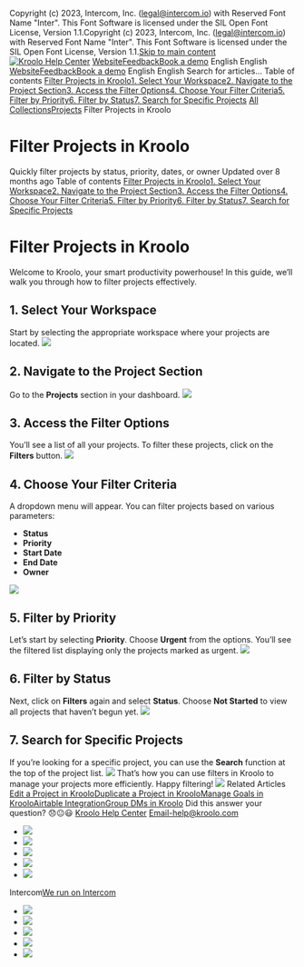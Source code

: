 Copyright (c) 2023, Intercom, Inc. (legal@intercom.io) with Reserved Font Name "Inter". This Font Software is licensed under the SIL Open Font License, Version 1.1.Copyright (c) 2023, Intercom, Inc. (legal@intercom.io) with Reserved Font Name "Inter". This Font Software is licensed under the SIL Open Font License, Version 1.1.[Skip to main content](https://help.kroolo.com/en/articles/9909209-filter-projects-in-kroolo#main-content)
[![Kroolo Help Center](https://downloads.intercomcdn.com/i/o/h4qkzypg/611116/ee699fbf23fef0f6d8d4f666d84c/37cdcedd14003d8fdcfdeda0a05c09cb)](https://help.kroolo.com/en/)
[Website](https://kroolo.com/)[Feedback](https://kroolo.featurebase.app/)[Book a demo](https://kroolo.com/book-demo)
English
English
[Website](https://kroolo.com/)[Feedback](https://kroolo.featurebase.app/)[Book a demo](https://kroolo.com/book-demo)
English
English
Search for articles...
Table of contents
[Filter Projects in Kroolo](https://help.kroolo.com/en/articles/9909209-filter-projects-in-kroolo#h_51da457aa4)[1. Select Your Workspace](https://help.kroolo.com/en/articles/9909209-filter-projects-in-kroolo#h_305c79ae07)[2. Navigate to the Project Section](https://help.kroolo.com/en/articles/9909209-filter-projects-in-kroolo#h_9cc5c3c576)[3. Access the Filter Options](https://help.kroolo.com/en/articles/9909209-filter-projects-in-kroolo#h_783ba70e13)[4. Choose Your Filter Criteria](https://help.kroolo.com/en/articles/9909209-filter-projects-in-kroolo#h_2f6085ee0e)[5. Filter by Priority](https://help.kroolo.com/en/articles/9909209-filter-projects-in-kroolo#h_fef5225175)[6. Filter by Status](https://help.kroolo.com/en/articles/9909209-filter-projects-in-kroolo#h_89fc2c8ec9)[7. Search for Specific Projects](https://help.kroolo.com/en/articles/9909209-filter-projects-in-kroolo#h_1d0c7bc3de)
[All Collections](https://help.kroolo.com/en/)[Projects](https://help.kroolo.com/en/collections/9118210-projects)
Filter Projects in Kroolo
# Filter Projects in Kroolo
Quickly filter projects by status, priority, dates, or owner
Updated over 8 months ago
Table of contents
[Filter Projects in Kroolo](https://help.kroolo.com/en/articles/9909209-filter-projects-in-kroolo#h_51da457aa4)[1. Select Your Workspace](https://help.kroolo.com/en/articles/9909209-filter-projects-in-kroolo#h_305c79ae07)[2. Navigate to the Project Section](https://help.kroolo.com/en/articles/9909209-filter-projects-in-kroolo#h_9cc5c3c576)[3. Access the Filter Options](https://help.kroolo.com/en/articles/9909209-filter-projects-in-kroolo#h_783ba70e13)[4. Choose Your Filter Criteria](https://help.kroolo.com/en/articles/9909209-filter-projects-in-kroolo#h_2f6085ee0e)[5. Filter by Priority](https://help.kroolo.com/en/articles/9909209-filter-projects-in-kroolo#h_fef5225175)[6. Filter by Status](https://help.kroolo.com/en/articles/9909209-filter-projects-in-kroolo#h_89fc2c8ec9)[7. Search for Specific Projects](https://help.kroolo.com/en/articles/9909209-filter-projects-in-kroolo#h_1d0c7bc3de)
# Filter Projects in Kroolo
Welcome to Kroolo, your smart productivity powerhouse! In this guide, we’ll walk you through how to filter projects effectively.
## 1. Select Your Workspace
Start by selecting the appropriate workspace where your projects are located.
[![](https://downloads.intercomcdn.com/i/o/1189245131/0889c992eadb9dfebf0e1e15/f4ece4ce-18cc-420f-ba3e-f2b32ef36200.gif?expires=1747842300&signature=dbd8bbfc5b3dfd77e1006dbf3d6561d7dd5008497e921ee935172c3e2a00b281&req=dSEvH8t6mIBcWPMW1HO4zfk%2FuzLn4aJRA3vI9BOBjlYn1mG1MJDWtneztTji%0APzlHHwz%2BOBfeYwr1Yhw%3D%0A)](https://downloads.intercomcdn.com/i/o/1189245131/0889c992eadb9dfebf0e1e15/f4ece4ce-18cc-420f-ba3e-f2b32ef36200.gif?expires=1747842300&signature=dbd8bbfc5b3dfd77e1006dbf3d6561d7dd5008497e921ee935172c3e2a00b281&req=dSEvH8t6mIBcWPMW1HO4zfk%2FuzLn4aJRA3vI9BOBjlYn1mG1MJDWtneztTji%0APzlHHwz%2BOBfeYwr1Yhw%3D%0A)
## 2. Navigate to the Project Section
Go to the **Projects** section in your dashboard.
[![](https://downloads.intercomcdn.com/i/o/1189245144/710cc1e0a2eca42570485961/3a5b7d75-b3b8-4cb2-a683-c75bd57b6176.gif?expires=1747842300&signature=07ba7c42dc0ba72bdc4d18401e7da50bb0944b061d9366be623e56b494791247&req=dSEvH8t6mIBbXfMW1HO4zVacebXk9%2B6zggqzcaa1tsD3i2pfyUKPJR83lQEL%0Ac%2Fy0C3DI%2BPgv8muM7lE%3D%0A)](https://downloads.intercomcdn.com/i/o/1189245144/710cc1e0a2eca42570485961/3a5b7d75-b3b8-4cb2-a683-c75bd57b6176.gif?expires=1747842300&signature=07ba7c42dc0ba72bdc4d18401e7da50bb0944b061d9366be623e56b494791247&req=dSEvH8t6mIBbXfMW1HO4zVacebXk9%2B6zggqzcaa1tsD3i2pfyUKPJR83lQEL%0Ac%2Fy0C3DI%2BPgv8muM7lE%3D%0A)
## 3. Access the Filter Options
You’ll see a list of all your projects. To filter these projects, click on the **Filters** button.
[![](https://downloads.intercomcdn.com/i/o/1189245143/101e30e20b26a6cc66fa5c44/2985e315-af2b-4b71-a9a3-9776231c67f4.gif?expires=1747842300&signature=47f3c23bef989fc4dcae031b22ca21bdf9e7859e563abb0c876639f90da1eb91&req=dSEvH8t6mIBbWvMW1HO4zR9XdGAhvL4H7Ex%2ByX3QUfD7FlILVlK8af1gNYra%0ARiiOPsDRQjK7SwUIu44%3D%0A)](https://downloads.intercomcdn.com/i/o/1189245143/101e30e20b26a6cc66fa5c44/2985e315-af2b-4b71-a9a3-9776231c67f4.gif?expires=1747842300&signature=47f3c23bef989fc4dcae031b22ca21bdf9e7859e563abb0c876639f90da1eb91&req=dSEvH8t6mIBbWvMW1HO4zR9XdGAhvL4H7Ex%2ByX3QUfD7FlILVlK8af1gNYra%0ARiiOPsDRQjK7SwUIu44%3D%0A)
## 4. Choose Your Filter Criteria
A dropdown menu will appear. You can filter projects based on various parameters:
  * **Status**
  * **Priority**
  * **Start Date**
  * **End Date**
  * **Owner**


[![](https://kroolo-e0b70269b6e2.intercom-attachments-1.com/i/o/1189247927/64a26453a5abddd141fcf95b/3f8013fb-e6d1-4e2b-9ca9-bb662cd2822e.gif?expires=1747842300&signature=d09af296e8a458029979097a2c3aa9524a6bd44993c43cb50e6e6e99ea985cfc&req=dSEvH8t6mohdXvMW1HO4zR1bYYgJCPv4xDNT7jIxMODfjwz7uhI208BDLGs9%0AFZgKtKxk0nlIo6IhR%2Fc%3D%0A)](https://kroolo-e0b70269b6e2.intercom-attachments-1.com/i/o/1189247927/64a26453a5abddd141fcf95b/3f8013fb-e6d1-4e2b-9ca9-bb662cd2822e.gif?expires=1747842300&signature=d09af296e8a458029979097a2c3aa9524a6bd44993c43cb50e6e6e99ea985cfc&req=dSEvH8t6mohdXvMW1HO4zR1bYYgJCPv4xDNT7jIxMODfjwz7uhI208BDLGs9%0AFZgKtKxk0nlIo6IhR%2Fc%3D%0A)
## 5. Filter by Priority
Let’s start by selecting **Priority**. Choose **Urgent** from the options. You’ll see the filtered list displaying only the projects marked as urgent.
[![](https://downloads.intercomcdn.com/i/o/1189245137/52a5deb365ecaa372b164838/4ba7c310-71dc-468e-883f-cc0a102e60e1.gif?expires=1747842300&signature=dee6934b949d28d8c161ddaad23aaee4a26f995c49a5190c052ddad1626391a3&req=dSEvH8t6mIBcXvMW1HO4zd%2B3X1L0fjF5Yttf%2B12acseLdh2dXCojnILvBSAg%0A9piugSTRB6ofKlsu%2BAA%3D%0A)](https://downloads.intercomcdn.com/i/o/1189245137/52a5deb365ecaa372b164838/4ba7c310-71dc-468e-883f-cc0a102e60e1.gif?expires=1747842300&signature=dee6934b949d28d8c161ddaad23aaee4a26f995c49a5190c052ddad1626391a3&req=dSEvH8t6mIBcXvMW1HO4zd%2B3X1L0fjF5Yttf%2B12acseLdh2dXCojnILvBSAg%0A9piugSTRB6ofKlsu%2BAA%3D%0A)
## 6. Filter by Status
Next, click on **Filters** again and select **Status**. Choose **Not Started** to view all projects that haven’t begun yet.
[![](https://downloads.intercomcdn.com/i/o/1189245136/ab1d6117ebef0cafd2644d95/7ff98368-165b-484e-8c08-abdd1849f460.gif?expires=1747842300&signature=21f78b048d3cb9c755fe0cda17d0254dfbdd55a0af8cb1d79d584aa608ab0f93&req=dSEvH8t6mIBcX%2FMW1HO4zb0XKgYNS9fUAl4zaFeAdQ0%2BYFvLkwh%2B%2BKvGytXF%0A5kLPTsCI2yaJP65Vftg%3D%0A)](https://downloads.intercomcdn.com/i/o/1189245136/ab1d6117ebef0cafd2644d95/7ff98368-165b-484e-8c08-abdd1849f460.gif?expires=1747842300&signature=21f78b048d3cb9c755fe0cda17d0254dfbdd55a0af8cb1d79d584aa608ab0f93&req=dSEvH8t6mIBcX%2FMW1HO4zb0XKgYNS9fUAl4zaFeAdQ0%2BYFvLkwh%2B%2BKvGytXF%0A5kLPTsCI2yaJP65Vftg%3D%0A)
## 7. Search for Specific Projects
If you’re looking for a specific project, you can use the **Search** function at the top of the project list.
[![](https://downloads.intercomcdn.com/i/o/1189245139/c7c3522df790d7cc48a1c6e4/dce90875-5f8e-4c87-b553-241d624f790d.gif?expires=1747842300&signature=e0a39d58cc1b26f1ce264ffa698ea3a9b16079f8918e1512a9b7d3418e0237db&req=dSEvH8t6mIBcUPMW1HO4zYU27W1chUViA5mO6qOmzLQNIVLcDRnsxllMbonZ%0AMwTh6yaOv8nRjHeaJ2Q%3D%0A)](https://downloads.intercomcdn.com/i/o/1189245139/c7c3522df790d7cc48a1c6e4/dce90875-5f8e-4c87-b553-241d624f790d.gif?expires=1747842300&signature=e0a39d58cc1b26f1ce264ffa698ea3a9b16079f8918e1512a9b7d3418e0237db&req=dSEvH8t6mIBcUPMW1HO4zYU27W1chUViA5mO6qOmzLQNIVLcDRnsxllMbonZ%0AMwTh6yaOv8nRjHeaJ2Q%3D%0A)
That’s how you can use filters in Kroolo to manage your projects more efficiently. Happy filtering!
[![](https://downloads.intercomcdn.com/i/o/1189243477/bd88d707d4550a49253272bd/cta+2.png?expires=1747842300&signature=a911e0eb2b8281e144c723ca16b6a42e7d140b3b96e98df5c807146632d56d58&req=dSEvH8t6noVYXvMW1HO4zUqJY5msbOONq%2BYcKoPZEtHKNJFSwidAFnJtGMTB%0A6PHUryjDdYT3QPRAFh0%3D%0A)](https://kroolo.com/)
Related Articles
[Edit a Project in Kroolo](https://help.kroolo.com/en/articles/9805666-edit-a-project-in-kroolo)[Duplicate a Project in Kroolo](https://help.kroolo.com/en/articles/9812816-duplicate-a-project-in-kroolo)[Manage Goals in Kroolo](https://help.kroolo.com/en/articles/9983181-manage-goals-in-kroolo)[Airtable Integration](https://help.kroolo.com/en/articles/10089943-airtable-integration)[Group DMs in Kroolo](https://help.kroolo.com/en/articles/10095559-group-dms-in-kroolo)
Did this answer your question?
😞😐😃
[Kroolo Help Center](https://help.kroolo.com/en/)
Email-help@kroolo.com
  * [![](https://intercom.help/kroolo/assets/svg/icon:social-facebook/FFFFFF)](https://www.facebook.com/profile.php?id=61553808299270)
  * [![](https://intercom.help/kroolo/assets/svg/icon:social-linkedin/FFFFFF)](https://www.linkedin.com/company/getkroolo)
  * [![](https://intercom.help/kroolo/assets/svg/icon:social-instagram/FFFFFF)](https://www.instagram.com/getkroolo)
  * [![](https://intercom.help/kroolo/assets/svg/icon:social-youtube/FFFFFF)](https://www.youtube.com/@getkroolo/featured)
  * [![](https://intercom.help/kroolo/assets/svg/icon:social-twitter-x/FFFFFF)](https://www.twitter.com/getkroolo)


Intercom[We run on Intercom](https://www.intercom.com/intercom-link?company=Kroolo&solution=customer-support&utm_campaign=intercom-link&utm_content=We+run+on+Intercom&utm_medium=help-center&utm_referrer=https%3A%2F%2Fhelp.kroolo.com%2Fen%2Farticles%2F9909209-filter-projects-in-kroolo&utm_source=desktop-web)
  * [![](https://intercom.help/kroolo/assets/svg/icon:social-facebook/FFFFFF)](https://www.facebook.com/profile.php?id=61553808299270)
  * [![](https://intercom.help/kroolo/assets/svg/icon:social-linkedin/FFFFFF)](https://www.linkedin.com/company/getkroolo)
  * [![](https://intercom.help/kroolo/assets/svg/icon:social-instagram/FFFFFF)](https://www.instagram.com/getkroolo)
  * [![](https://intercom.help/kroolo/assets/svg/icon:social-youtube/FFFFFF)](https://www.youtube.com/@getkroolo/featured)
  * [![](https://intercom.help/kroolo/assets/svg/icon:social-twitter-x/FFFFFF)](https://www.twitter.com/getkroolo)


